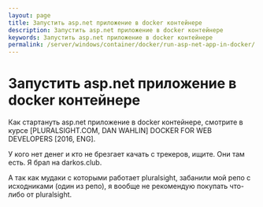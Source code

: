```yaml
---
layout: page
title: Запустить asp.net приложение в docker контейнере
description: Запустить asp.net приложение в docker контейнере
keywords: Запустить asp.net приложение в docker контейнере
permalink: /server/windows/container/docker/run-asp-net-app-in-docker/
---
```


# Запустить asp.net приложение в docker контейнере

Как стартануть asp.net приложение в docker контейнере, смотрите в курсе [PLURALSIGHT.COM, DAN WAHLIN] DOCKER FOR WEB DEVELOPERS [2016, ENG].

У кого нет денег и кто не брезгает качать с трекеров, ищите. Они там есть.
Я брал на darkos.club.

А так как мудаки с которыми работает pluralsight, забанили мой репо с исходниками (один из репо), я вообще не рекомендую покупать что-либо от pluralsight.
